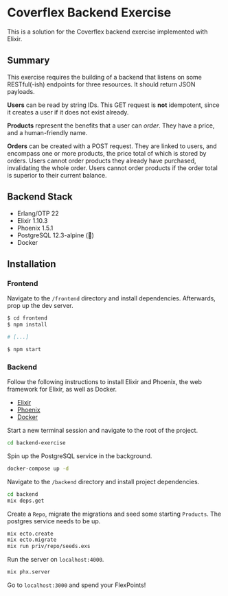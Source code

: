 # Coverflex Backend Exercise

This is a solution for the Coverflex backend exercise implemented with Elixir.

## Summary
This exercise requires the building of a backend that listens on some RESTful(-ish) endpoints for three resources. It should return JSON payloads.

**Users** can be read by string IDs. This GET request is **not** idempotent, since it creates a user if it does not exist already.

**Products** represent the benefits that a user can _order_. They have a price, and a human-friendly name.

**Orders** can be created with a POST request. They are linked to users, and encompass one or more products, the price total of which is stored by orders.
Users cannot order products they already have purchased, invalidating the whole order.
Users cannot order products if the order total is superior to their current balance.

## Backend Stack
* Erlang/OTP 22
* Elixir 1.10.3
* Phoenix 1.5.1
* PostgreSQL 12.3-alpine (🐋)
* Docker

## Installation
### Frontend
Navigate to the `/frontend` directory and install dependencies. Afterwards, prop up the dev server.
```bash
$ cd frontend
$ npm install

# [...]

$ npm start
```

### Backend
Follow the following instructions to install Elixir and Phoenix, the web framework for Elixir, as well as Docker.
* [Elixir](https://elixir-lang.org/install.html)
* [Phoenix](https://hexdocs.pm/phoenix/installation.html#content)
* [Docker](https://docs.docker.com/get-docker/)

Start a new terminal session and navigate to the root of the project.
```bash
cd backend-exercise
```

Spin up the PostgreSQL service in the background.
```bash
docker-compose up -d
```

Navigate to the `/backend` directory and install project dependencies.
```bash
cd backend
mix deps.get
```

Create a `Repo`, migrate the migrations and seed some starting `Products`. The postgres service needs to be up.
```bash
mix ecto.create
mix ecto.migrate
mix run priv/repo/seeds.exs
```

Run the server on `localhost:4000`.
```bash
mix phx.server
```

Go to `localhost:3000` and spend your FlexPoints!